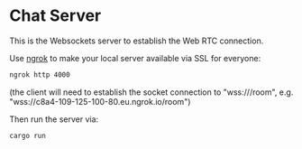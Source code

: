 # Chat Server

This is the Websockets server to establish the Web RTC connection.

Use [ngrok](http://ngrok.com) to make your local server available via SSL for everyone:

```bash
ngrok http 4000
```

(the client will need to establish the socket connection to "wss://<domain received from ngrok>/room", e.g. "wss://c8a4-109-125-100-80.eu.ngrok.io/room")

Then run the server via:

```bash
cargo run
```
